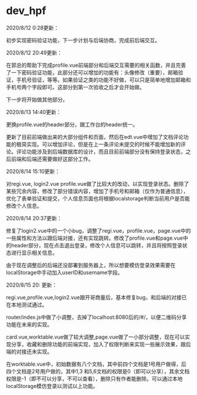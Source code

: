 # dev_hpf
2020/8/12 0:28更新：

初步实现密码验证功能，下一步计划与后端协商，完成前后端交互。

2020/8/12 20:49更新：

在郭总的帮助下完成profile.vue前端部分和后端交互需要的相关函数，并且完善了一下密码验证功能，此部分还可以增加的功能有：头像修改（重要），邮箱验证，手机号验证，等等。如果验证之类的功能不好做，可以只是简单地增加邮箱和手机号两个字段即可。这部分到第一次验收之后才会开始做。

下一步将开始做其他部分。

2020/8/13 14:40更新：

更换profile.vue的header部分，跟工作台的header统一。

更新了目前前端做出来的大部分组件和页面，然后在edt.vue中增加了文档评论功能的极简实现。可以增加评论，但是在上一条评论未提交的时候不能增加新的评论。评论功能涉及到后端数据库的设计，而且目前前端部分没有保持登录状态，之后前端和后端还需要做好这部分工作。

2020/8/14 15:10更新：

对regi.vue, login2.vue profile.vue做了比较大的改动，以实现登录状态。删除了某些冗余内容，修改了部分错误内容，增加了手机号和邮箱（仅作为普通信息），优化了表单验证和提交，个人信息页面也将根据localstorage判断当前用户是否能修改个人信息。

2020/8/14 20:37更新：

修复了login2.vue中的一个小bug，调整了regi.vue，profile.vue，page.vue中的一些属性和方法以跟后端对接，还有实现跳转。修改了profile.vue和page.vue中的header部分，现在点击退出登录，修改个人信息可以跳转，并且将按照登录状态进行显示相关信息。

由于现在调整后的后端还没部署到服务器上，所以想要模仿登录效果需要在localStorage中手动加入userID和username字段。

2020/8/15 20: 更新：

regi.vue,profile.vue,login2.vue跟开哥商量后，基本修复bug，和后端的对接已在本地测试通过。

router/index.js中做了小调整，去掉了localhost:8080后的/#/，以便二维码分享功能在未来的实现。

card.vue,worktable.vue做了较大调整,page.vue做了一小部分调整，现在可以实现分享，收藏和删除功能的前端实现，加入了权限判断来实现一些展示效果，跟后端的对接还未实现。

在worktable.vue中，初始数据有八个文档，其中前四个文档是1号用户做得，后四个文档是2号用户做的，其中1,3 和5,6文档的权限是0（即可以分享），其余文档权限是-1（即不可以分享，不可以查看），删除只有作者能删除。可以通过本地localStorage模仿登录以测试以上功能。